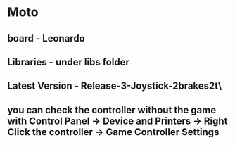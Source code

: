 # Moto

## board - Leonardo
## Libraries - under libs folder
## Latest Version - Release-3-Joystick-2brakes2t\

## you can check the controller without the game with Control Panel -> Device and Printers -> Right Click the controller -> Game Controller Settings
